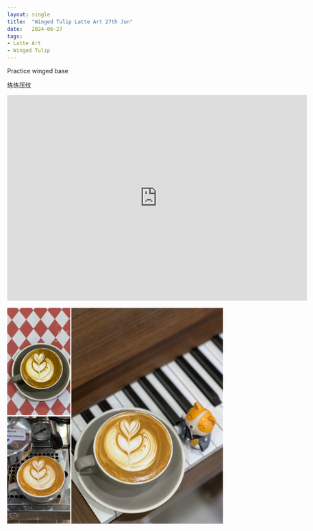 ```yaml
---
layout: single
title:  "Winged Tulip Latte Art 27th Jun"
date:   2024-06-27
tags:
- Latte Art
- Winged Tulip
---
```



Practice winged base

练练压纹



<div class="embed-container">
  <iframe
      src="https://www.youtube.com/embed/6PugDKkltGQ"
      width="700"
      height="480"
      frameborder="0"
      allowfullscreen="true">
  </iframe>
</div>


![](/assets/img/2024/06/27/316BEB14-FD7B-49D3-8304-35C915897EC6.JPG)

